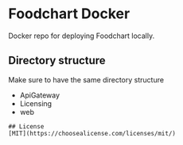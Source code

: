 # Foodchart Docker

Docker repo for deploying Foodchart locally. 

## Directory structure

Make sure to have the same directory structure

 - ApiGateway
 - Licensing
 - web

```ppriate.
## License
[MIT](https://choosealicense.com/licenses/mit/)